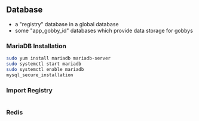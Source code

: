 ## Database
* a "registry" database in a global database
* some "app_gobby_id" databases which provide data storage for gobbys

### MariaDB Installation
```sh
sudo yum install mariadb mariadb-server
sudo systemctl start mariadb
sudo systemctl enable mariadb
mysql_secure_installation
```

### Import Registry
```sh
```

### Redis
```sh
```